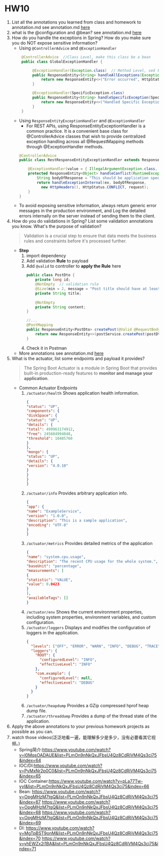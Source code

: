 # HW10
1. List all the annotations you learned from class and homework to annotation.md
   see annotation.md [here](annotation.md)
2. what is the @configuration and @bean?
   see annotation.md [here](annotation.md)
3. How do you handle the exceptions in Spring? How do you make sure you do NOT expose sensitive information?
   - Using `@ControllerAdvice` and `@ExceptionHandler`
     ```java
      @ControllerAdvice  //Class Level, make this class be a bean
      public class GlobalExceptionHandler {
   
           @ExceptionHandler(Exception.class)  // Method Level, sed to handle the specific exceptions and sending the custom responses to the client
           public ResponseEntity<String> handleAllExceptions(Exception ex) {
               return new ResponseEntity<>("Error occurred", HttpStatus.INTERNAL_SERVER_ERROR);
           }
   
           @ExceptionHandler(SpecificException.class)
           public ResponseEntity<String> handleSpecificException(SpecificException ex) {
               return new ResponseEntity<>("Handled Specific Exception", HttpStatus.BAD_REQUEST);
           }
      }
      ```
   - Using `ResponseEntityExceptionHandler` and `@ExceptionHandler`
      - For REST APIs, using ResponseEntityExceptionHandler is a common practice. It is a convenient base class for @ControllerAdvice classes that wish to provide centralized exception handling across all @RequestMapping methods through @ExceptionHandler methods.
     ```java
     @ControllerAdvice
     public class RestResponseEntityExceptionHandler extends ResponseEntityExceptionHandler {
   
         @ExceptionHandler(value = { IllegalArgumentException.class, IllegalStateException.class })
         protected ResponseEntity<Object> handleConflict(RuntimeException ex, WebRequest request) {
             String bodyOfResponse = "This should be application specific";
             return handleExceptionInternal(ex, bodyOfResponse, 
               new HttpHeaders(), HttpStatus.CONFLICT, request);
         }
     }
     ```
   - To avoid exposing sensitive information, always return generic error messages in the production environment, and Log the detailed errors internally on the server instead of sending them to the client.
4. How do you do validations in Spring? List some validation annotations you know. What's the purpose of validation?
   >  Validation is a crucial step to ensure that data meets the business rules and constraints before it's processed further.
   - **Step**
     1. import dependency
     2. Add validation **Rule** to payload
     3. Add `@valid` to controller to **apply the Rule** here
        ```java
        public class PostDto {
            private long id;
            @NotEmpty  // validation rule
            @Size(min = 2, message = "Post title should have at least 2 characters")
            private String title;
       
            @NotEmpty
            private String content;
        }
   
        //...
        @PostMapping
        public ResponseEntity<PostDto> createPost(@Valid @RequestBody PostDto postDto) {
            return new ResponseEntity<>(postService.createPost(postDto), HttpStatus.CREATED);
        }
        ```
     4. Check it in Postman
   - More annotations see annotation.md [here](annotation.md)
5. What is the actuator, list some endpoints and payload it provides?
    > The Spring Boot Actuator is a module in Spring Boot that provides built-in production-ready features to **monitor and manage your application**.
   - Common Actuator Endpoints
     1. `/actuator/health`
        Shows application health information.
           ```json
           {
           "status": "UP",
           "components": {
           "diskSpace": {
           "status": "UP",
           "details": {
           "total": 499963174912,
           "free": 245684994048,
           "threshold": 10485760
           }
           },
           "mongo": {
           "status": "UP",
           "details": {
           "version": "4.0.10"
           }
           }
           }
           }
           ```
     2. `/actuator/info`
        Provides arbitrary application info.
        ```json
        {
        "app": {
        "name": "ExampleService",
        "version": "1.0.0",
        "description": "This is a sample application",
        "encoding": "UTF-8"
        }
        }
        ```
     3. `/actuator/metrics`
     Provides detailed metrics of the application
          ```json
          {
          "name": "system.cpu.usage",
          "description": "The recent CPU usage for the whole system.",
          "baseUnit": "percentage",
          "measurements": [
          {
          "statistic": "VALUE",
          "value": 0.0423
          }
          ],
          "availableTags": []
          }
          ```
     4. `/actuator/env`
        Shows the current environment properties, including system properties, environment variables, and custom configuration.
     5. `/actuator/loggers`
        Displays and modifies the configuration of loggers in the application.
         ```json
         {
           "levels": ["OFF", "ERROR", "WARN", "INFO", "DEBUG", "TRACE"],
           "loggers": {
             "ROOT": {
               "configuredLevel": "INFO",
               "effectiveLevel": "INFO"
             },
             "com.example": {
               "configuredLevel": null,
               "effectiveLevel": "DEBUG"
             }
           }
         }
         ```
     6. `/actuator/heapdump`
        Provides a GZip compressed hprof heap dump file.
     7. `/actuator/threaddump`
        Provides a dump of the thread state of the application.
6. Apply the above annotations to your previous homework projects as possible as you can.
7. watch those videos(泛泛地看一遍，能理解多少是多少，没有必要看其它视频。)
   - Spring简介:https://www.youtube.com/watch?v=l0MqsOADAUE&list=PLmOn9nNkQxJFbsU4Qz8CdRiVM4Qs3ci75&index=64
   - IOC/DI:https://www.youtube.com/watch?v=PyMxNr2p0C0&list=PLmOn9nNkQxJFbsU4Qz8CdRiVM4Qs3ci75&index=65
   - IOC Container:https://www.youtube.com/watch?v=pLa77Tw-yyI&list=PLmOn9nNkQxJFbsU4Qz8CdRiVM4Qs3ci75&index=66
   - Bean:
   https://www.youtube.com/watch?v=OpgMHzM7tgQ&list=PLmOn9nNkQxJFbsU4Qz8CdRiVM4Qs3ci75&index=67
   https://www.youtube.com/watch?v=OpgMHzM7tgQ&list=PLmOn9nNkQxJFbsU4Qz8CdRiVM4Qs3ci75&index=68
   https://www.youtube.com/watch?v=OpgMHzM7tgQ&list=PLmOn9nNkQxJFbsU4Qz8CdRiVM4Qs3ci75&index=69
   - DI:
   https://www.youtube.com/watch?v=MgTpBST9onM&list=PLmOn9nNkQxJFbsU4Qz8CdRiVM4Qs3ci75&index=70
   https://www.youtube.com/watch?v=yhEWZx2i1BA&list=PLmOn9nNkQxJFbsU4Qz8CdRiVM4Qs3ci75&index=71